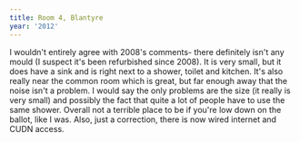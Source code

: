 ```yaml
---
title: Room 4, Blantyre
year: '2012'
---
```


I wouldn't entirely agree with 2008's comments- there definitely isn't any mould (I suspect it's been refurbished since 2008). It is very small, but it does have a sink and is right next to a shower, toilet and kitchen. It's also really near the common room which is great, but far enough away that the noise isn't a problem. I would say the only problems are the size (it really is very small) and possibly the fact that quite a lot of people have to use the same shower. Overall not a terrible place to be if you're low down on the ballot, like I was. Also, just a correction, there is now wired internet and CUDN access.